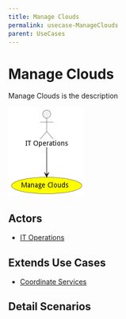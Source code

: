 ```yaml
---
title: Manage Clouds
permalink: usecase-ManageClouds
parent: UseCases
---
```

# Manage Clouds

Manage Clouds is the description

![Activities Diagram](./activities.png)

## Actors

* [IT Operations](actor-itops)





## Extends Use Cases

* [Coordinate Services](usecase-CoordinateServices)







## Detail Scenarios





